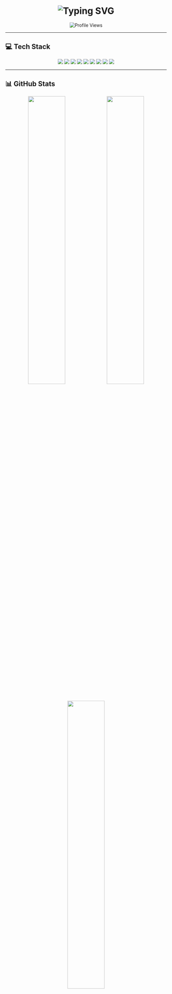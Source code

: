 <h1 align="center">
  <img src="https://readme-typing-svg.demolab.com?font=Fira+Code&weight=700&size=35&pause=1000&color=39FF14&center=true&vCenter=true&width=600&lines=🚀+Welcome+to+My+GitHub!;Let's+Create+Magic+with+Code!+🔥" alt="Typing SVG">
</h1>

<p align="center">
  <img src="https://komarev.com/ghpvc/?username=Sovannthai&label=🔥+Profile+Views&color=FF4500&style=for-the-badge" alt="Profile Views">
</p>

---

## **💻 Tech Stack**
<p align="center">
  <img src="https://img.shields.io/badge/php-%23777BB4.svg?style=for-the-badge&logo=php&logoColor=white" />
  <img src="https://img.shields.io/badge/github%20pages-121013?style=for-the-badge&logo=github&logoColor=white" />
  <img src="https://img.shields.io/badge/Cloudflare-F38020?style=for-the-badge&logo=Cloudflare&logoColor=white" />
  <img src="https://img.shields.io/badge/DigitalOcean-%230167ff.svg?style=for-the-badge&logo=digitalOcean&logoColor=white" />
  <img src="https://img.shields.io/badge/Flutter-%2302569B.svg?style=for-the-badge&logo=Flutter&logoColor=white" />
  <img src="https://img.shields.io/badge/laravel-%23FF2D20.svg?style=for-the-badge&logo=laravel&logoColor=white" />
  <img src="https://img.shields.io/badge/apache-%23D42029.svg?style=for-the-badge&logo=apache&logoColor=white" />
  <img src="https://img.shields.io/badge/mysql-4479A1.svg?style=for-the-badge&logo=mysql&logoColor=white" />
  <img src="https://img.shields.io/badge/figma-%23F24E1E.svg?style=for-the-badge&logo=figma&logoColor=white" />
</p>

---

## **📊 GitHub Stats**
<p align="center">
  <img src="https://github-readme-stats.vercel.app/api?username=Sovannthai&theme=tokyonight&show_icons=true&count_private=true&hide_border=false" width="48%">
  <img src="https://streak-stats.demolab.com?user=Sovannthai&theme=tokyonight&border_radius=10" width="48%">
</p>

<p align="center">
  <img src="https://github-readme-stats.vercel.app/api/top-langs/?username=Sovannthai&theme=tokyonight&hide_border=false&layout=compact" width="48%">
</p>

---

## **🌍 GitHub Contribution Snake**
<p align="center">
  <img src="https://github.com/Sovannthai/Sovannthai/blob/main/assets/github-contribution-grid-snake.svg" alt="GitHub Contribution Snake">
</p>

---

## **🚀 Profile Analytics**
<p align="center">
  <img src="https://visitcount.itsvg.in/api?id=Sovannthai&icon=0&color=0" alt="Profile Visit Count">
</p>

---

## **🎯 Fun Fact**
💡 **I love exploring the world of Cybersecurity, Laravel, and AI-powered apps!**  
🎮 **In my free time, I enjoy ethical hacking challenges and gaming!**  

---

## **🌐 Connect with Me**
<p align="center">
  <a href="https://linkedin.com/in/your-profile"><img src="https://img.shields.io/badge/-LinkedIn-0077B5?style=for-the-badge&logo=linkedin" /></a>
  <a href="https://twitter.com/your-handle"><img src="https://img.shields.io/badge/-Twitter-1DA1F2?style=for-the-badge&logo=twitter" /></a>
  <a href="https://yourportfolio.com"><img src="https://img.shields.io/badge/-Portfolio-000000?style=for-the-badge&logo=github" /></a>
</p>

---

## **🔥 Let’s Collaborate!**
📌 Open issues, contribute, or reach out to work together! 🚀  
⭐ **If you love my work, consider giving a star!** 🌟  

